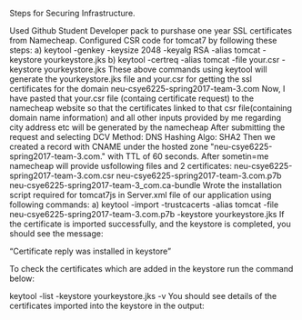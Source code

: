 Steps for Securing Infrastructure.

Used Github Student Developer pack to purshase one year SSL certificates from Namecheap.
Configured CSR code for tomcat7 by following these steps:
a) keytool -genkey -keysize 2048 -keyalg RSA -alias tomcat -keystore yourkeystore.jks 
b)  keytool -certreq -alias tomcat -file your.csr -keystore yourkeystore.jks
These above commands using keytool will generate the yourkeystore.jks file and your.csr for getting the ssl certificates for the domain neu-csye6225-spring2017-team-3.com
Now,
I have pasted that your.csr file (containg certificate request) to the namecheap website so that the certificates linked to that csr file(containing domain name information) and all other inputs provided by me regarding city address etc will be generated by the namecheap
After submitting the request and selecting 
DCV Method: DNS
Hashing Algo: SHA2
Then we created a record with CNAME under the hosted zone "neu-csye6225-spring2017-team-3.com." with TTL of 60 seconds.
After sometin=me namecheap will provide usfollowing files and 2 certificates: neu-csye6225-spring2017-team-3.com.csr neu-csye6225-spring2017-team-3.com.p7b neu-csye6225-spring2017-team-3_com.ca-bundle
Wrote the installation script required for tomcat7js in Server.xml file of our application using following commands:
a) keytool -import -trustcacerts -alias tomcat -file neu-csye6225-spring2017-team-3.com.p7b -keystore yourkeystore.jks
If the certificate is imported successfully, and the keystore is completed, you should see the message:

“Certificate reply was installed in keystore”

To check the certificates which are added in the keystore run the command below:

keytool -list -keystore yourkeystore.jks -v
You should see details of the certificates imported into the keystore in the output:

